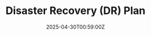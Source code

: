---
title: Disaster Recovery (DR) Plan
linkTitle: Disaster Recovery (DR) Plan
date: '2025-04-30T00:59:00Z'
weight: 1
description: Green Orbit Digital's disaster recovery plan focuses on minimizing downtime
  and data loss, ensuring quick recovery of critical systems, and maintaining clear
  communication during incidents. Key procedures include regular testing, cloud-based
  redundancy, and defined roles for the recovery team.
draft: false
ref: disaster-recovery-dr-plan
---